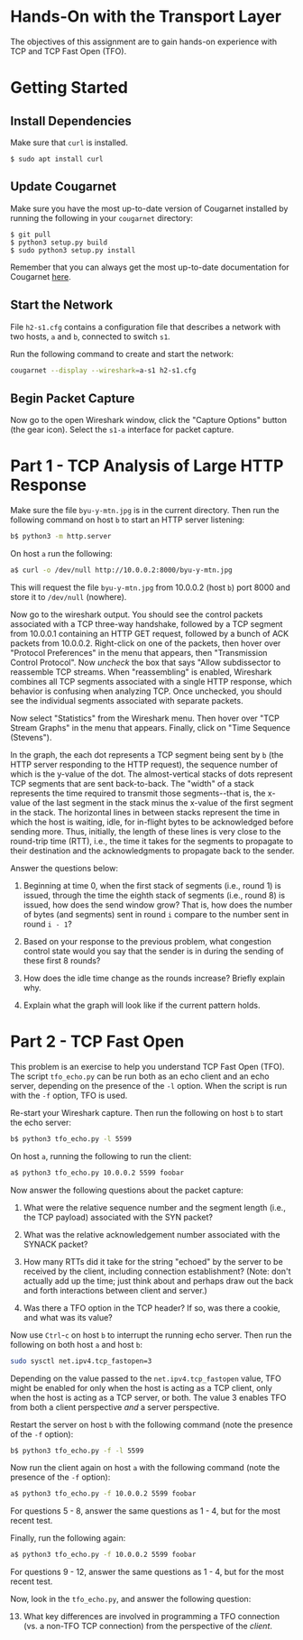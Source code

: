 # Hands-On with the Transport Layer

The objectives of this assignment are to gain hands-on experience with TCP and
TCP Fast Open (TFO).


# Getting Started

## Install Dependencies

Make sure that `curl` is installed.

```
$ sudo apt install curl
```

## Update Cougarnet

Make sure you have the most up-to-date version of Cougarnet installed by
running the following in your `cougarnet` directory:

```
$ git pull
$ python3 setup.py build
$ sudo python3 setup.py install
```

Remember that you can always get the most up-to-date documentation for
Cougarnet [here](https://github.com/cdeccio/cougarnet/blob/main/README.md).


## Start the Network

File `h2-s1.cfg` contains a configuration file that describes a network with
two hosts, `a` and `b`, connected to switch `s1`.

Run the following command to create and start the network:

```bash
cougarnet --display --wireshark=a-s1 h2-s1.cfg
```


## Begin Packet Capture
Now go to the open Wireshark window, click the "Capture Options" button (the
gear icon).  Select the `s1-a` interface for packet capture.


# Part 1 - TCP Analysis of Large HTTP Response

Make sure the file `byu-y-mtn.jpg` is in the current directory.  Then run the
following command on host `b` to start an HTTP server listening:

```bash
b$ python3 -m http.server
```

On host `a` run the following:

```bash
a$ curl -o /dev/null http://10.0.0.2:8000/byu-y-mtn.jpg
```

This will request the file `byu-y-mtn.jpg` from 10.0.0.2 (host `b`) port 8000
and store it to `/dev/null` (nowhere).

Now go to the wireshark output.  You should see the control packets associated
with a TCP three-way handshake, followed by a TCP segment from 10.0.0.1
containing an HTTP GET request, followed by a bunch of ACK packets from
10.0.0.2.  Right-click on one of the packets, then hover over "Protocol
Preferences" in the menu that appears, then "Transmission Control Protocol".
Now _uncheck_ the box that says "Allow subdissector to reassemble TCP streams.
When "reassembling" is enabled, Wireshark combines all TCP segments associated
with a single HTTP response, which behavior is confusing when analyzing TCP.
Once unchecked, you should see the individual segments associated with separate
packets.

Now select "Statistics" from the Wireshark menu.  Then hover over "TCP Stream
Graphs" in the menu that appears.  Finally, click on "Time Sequence (Stevens").

In the graph, the each dot represents a TCP segment being sent by `b` (the HTTP
server responding to the HTTP request), the sequence number of which is the
y-value of the dot.  The almost-vertical stacks of dots represent TCP segments
that are sent back-to-back.  The "width" of a stack represents the time
required to transmit those segments--that is, the x-value of the last segment
in the stack minus the x-value of the first segment in the stack.  The
horizontal lines in between stacks represent the time in which the host is
waiting, idle, for in-flight bytes to be acknowledged before sending more.
Thus, initially, the length of these lines is very close to the round-trip time
(RTT), i.e., the time it takes for the segments to propagate to their
destination and the acknowledgments to propagate back to the sender.  

Answer the questions below:

 1. Beginning at time 0, when the first stack of segments (i.e., round 1) is
    issued, through the time the eighth stack of segments (i.e., round 8) is
    issued, how does the send window grow?  That is, how does the number of
    bytes (and segments) sent in round `i` compare to the number sent in round
    `i - 1`?

 2. Based on your response to the previous problem, what congestion control
    state would you say that the sender is in during the sending of these first
    8 rounds?

 3. How does the idle time change as the rounds increase?  Briefly explain why.

 4. Explain what the graph will look like if the current pattern holds.


# Part 2 - TCP Fast Open

This problem is an exercise to help you understand TCP Fast Open (TFO).  The
script `tfo_echo.py` can be run both as an echo client and an echo server,
depending on the presence of the `-l` option.  When the script is run with the
`-f` option, TFO is used.

Re-start your Wireshark capture.  Then run the following on host `b` to start
the echo server:

```bash
b$ python3 tfo_echo.py -l 5599
```

On host `a`, running the following to run the client:

```bash
a$ python3 tfo_echo.py 10.0.0.2 5599 foobar
```

Now answer the following questions about the packet capture:

 1. What were the relative sequence number and the segment length (i.e., the
    TCP payload) associated with the SYN packet?

 2. What was the relative acknowledgement number associated with the SYNACK packet?

 3. How many RTTs did it take for the string "echoed" by the server to be
    received by the client, including connection establishment?  (Note: don't
    actually add up the time; just think about and perhaps draw out the back
    and forth interactions between client and server.)

 4. Was there a TFO option in the TCP header?  If so, was there a cookie, and
    what was its value?

Now use `Ctrl`-`c` on host `b` to interrupt the running echo server.  Then run
the following on both host `a` and host `b`:

```bash
sudo sysctl net.ipv4.tcp_fastopen=3
```

Depending on the value passed to the `net.ipv4.tcp_fastopen` value, TFO might
be enabled for only when the host is acting as a TCP client, only when the host
is acting as a TCP server, or both.  The value 3 enables TFO from both a client
perspective _and_ a server perspective.

Restart the server on host `b` with the following command (note the presence of
the `-f` option):

```bash
b$ python3 tfo_echo.py -f -l 5599
```

Now run the client again on host `a` with the following command (note the
presence of the `-f` option):

```bash
a$ python3 tfo_echo.py -f 10.0.0.2 5599 foobar
```

For questions 5 - 8, answer the same questions as 1 - 4, but for the most
recent test.

Finally, run the following again:

```bash
a$ python3 tfo_echo.py -f 10.0.0.2 5599 foobar
```

For questions 9 - 12, answer the same questions as 1 - 4, but for the most
recent test.

Now, look in the `tfo_echo.py`, and answer the following question:

 13. What key differences are involved in programming a TFO connection (vs. a
     non-TFO TCP connection) from the perspective of the _client_.
